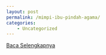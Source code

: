 ```yaml
---
layout: post
permalink: /mimpi-ibu-pindah-agama/
categories:
    - Uncategorized
---
```


[Baca Selengkapnya](/08)